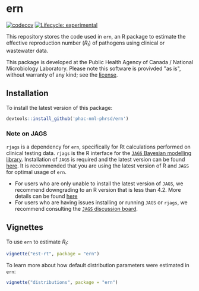 # ern

<!-- badges: start -->

[![codecov](https://codecov.io/gh/phac-nml-phrsd/ern/branch/main/graph/badge.svg?token=SWXENVF9T4)](https://codecov.io/gh/phac-nml-phrsd/ern) [![Lifecycle: experimental](https://img.shields.io/badge/lifecycle-experimental-orange.svg)](https://lifecycle.r-lib.org/articles/stages.html#experimental)

<!-- badges: end -->

This repository stores the code used in `ern`, an R package to estimate the effective reproduction number ($R_t$) of pathogens using clinical or wastewater data.

This package is developed at the Public Health Agency of Canada / National Microbiology Laboratory. Please note this software is provivded "as is", without warranty of any kind; see the [license](LICENSE).

## Installation

To install the latest version of this package:

```r
devtools::install_github('phac-nml-phrsd/ern')
```

### Note on JAGS

`rjags` is a dependency for `ern`, specifically for Rt calculations performed on clinical testing data. `rjags` is the R interface for the [`JAGS` Bayesian modelling library](https://mcmc-jags.sourceforge.io/). Installation of `JAGS` is required and the latest version can be found [here](https://sourceforge.net/projects/mcmc-jags/files/). It is recommended that you are using the latest version of R and `JAGS` for optimal usage of `ern`.

* For users who are only unable to install the latest version of `JAGS`, we recommend downgrading to an R version that is less than 4.2. More details can be found [here](https://martynplummer.wordpress.com/2022/04/12/windows-update-jags-4-3-1-is-released/)
* For users who are having issues installing or running `JAGS` or `rjags`, we recommend consulting the [`JAGS` discussion board](https://sourceforge.net/p/mcmc-jags/discussion/610037/). 

## Vignettes

To use `ern` to estimate $R_t$:

```r
vignette("est-rt", package = "ern")
```

To learn more about how default distribution parameters were estimated in `ern`:

```r
vignette("distributions", package = "ern")
```
